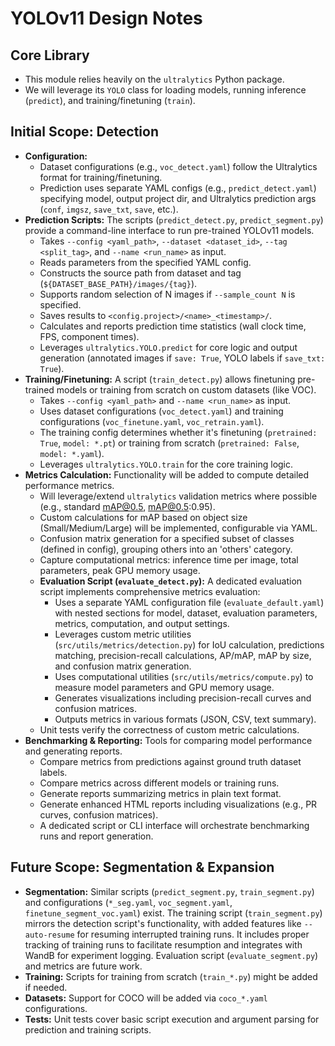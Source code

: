 # YOLOv11 Design Notes

## Core Library

- This module relies heavily on the `ultralytics` Python package.
- We will leverage its `YOLO` class for loading models, running inference (`predict`), and training/finetuning (`train`).

## Initial Scope: Detection

- **Configuration:**
  - Dataset configurations (e.g., `voc_detect.yaml`) follow the Ultralytics format for training/finetuning.
  - Prediction uses separate YAML configs (e.g., `predict_detect.yaml`) specifying model, output project dir, and Ultralytics prediction args (`conf`, `imgsz`, `save_txt`, `save`, etc.).
- **Prediction Scripts:** The scripts (`predict_detect.py`, `predict_segment.py`) provide a command-line interface to run pre-trained YOLOv11 models.
  - Takes `--config <yaml_path>`, `--dataset <dataset_id>`, `--tag <split_tag>`, and `--name <run_name>` as input.
  - Reads parameters from the specified YAML config.
  - Constructs the source path from dataset and tag (`${DATASET_BASE_PATH}/images/{tag}`).
  - Supports random selection of N images if `--sample_count N` is specified.
  - Saves results to `<config.project>/<name>_<timestamp>/`.
  - Calculates and reports prediction time statistics (wall clock time, FPS, component times).
  - Leverages `ultralytics.YOLO.predict` for core logic and output generation (annotated images if `save: True`, YOLO labels if `save_txt: True`).
- **Training/Finetuning:** A script (`train_detect.py`) allows finetuning pre-trained models or training from scratch on custom datasets (like VOC).
  - Takes `--config <yaml_path>` and `--name <run_name>` as input.
  - Uses dataset configurations (`voc_detect.yaml`) and training configurations (`voc_finetune.yaml`, `voc_retrain.yaml`).
  - The training config determines whether it's finetuning (`pretrained: True`, `model: *.pt`) or training from scratch (`pretrained: False`, `model: *.yaml`).
  - Leverages `ultralytics.YOLO.train` for the core training logic.
- **Metrics Calculation:** Functionality will be added to compute detailed performance metrics.
  - Will leverage/extend `ultralytics` validation metrics where possible (e.g., standard mAP@0.5, mAP@0.5:0.95).
  - Custom calculations for mAP based on object size (Small/Medium/Large) will be implemented, configurable via YAML.
  - Confusion matrix generation for a specified subset of classes (defined in config), grouping others into an 'others' category.
  - Capture computational metrics: inference time per image, total parameters, peak GPU memory usage.
  - **Evaluation Script (`evaluate_detect.py`):** A dedicated evaluation script implements comprehensive metrics evaluation:
    - Uses a separate YAML configuration file (`evaluate_default.yaml`) with nested sections for model, dataset, evaluation parameters, metrics, computation, and output settings.
    - Leverages custom metric utilities (`src/utils/metrics/detection.py`) for IoU calculation, predictions matching, precision-recall calculations, AP/mAP, mAP by size, and confusion matrix generation.
    - Uses computational utilities (`src/utils/metrics/compute.py`) to measure model parameters and GPU memory usage.
    - Generates visualizations including precision-recall curves and confusion matrices.
    - Outputs metrics in various formats (JSON, CSV, text summary).
  - Unit tests verify the correctness of custom metric calculations.
- **Benchmarking & Reporting:** Tools for comparing model performance and generating reports.
  - Compare metrics from predictions against ground truth dataset labels.
  - Compare metrics across different models or training runs.
  - Generate reports summarizing metrics in plain text format.
  - Generate enhanced HTML reports including visualizations (e.g., PR curves, confusion matrices).
  - A dedicated script or CLI interface will orchestrate benchmarking runs and report generation.

## Future Scope: Segmentation & Expansion

- **Segmentation:** Similar scripts (`predict_segment.py`, `train_segment.py`) and configurations (`*_seg.yaml`, `voc_segment.yaml`, `finetune_segment_voc.yaml`) exist. The training script (`train_segment.py`) mirrors the detection script's functionality, with added features like `--auto-resume` for resuming interrupted training runs. It includes proper tracking of training runs to facilitate resumption and integrates with WandB for experiment logging. Evaluation script (`evaluate_segment.py`) and metrics are future work.
- **Training:** Scripts for training from scratch (`train_*.py`) might be added if needed.
- **Datasets:** Support for COCO will be added via `coco_*.yaml` configurations.
- **Tests:** Unit tests cover basic script execution and argument parsing for prediction and training scripts.